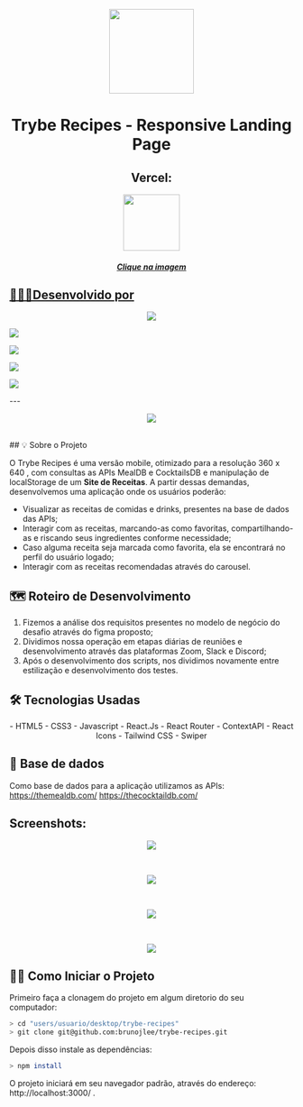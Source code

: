 <p align="center"><img width='150px' src='https://github.com/brunojlee/trybe-recipes/blob/main/src/images/readmeAnimation.gif' />
<h1 align="center"> Trybe Recipes - Responsive Landing Page </h1>
<h2 align="center">Vercel:</h2>
 
 <div align="center">
   <a href="https://brunojlee-trybe-recipes.vercel.app/" target="_blank">
    <img width='100px' src='https://github.com/brunojlee/trybe-recipes/blob/main/src/images/logo.svg' target="_blank" />
 </div>
 
<h5 align="center">Clique na imagem</h5>

## 👩🏾‍💻Desenvolvido por

<p align="center">
<a href="https://www.linkedin.com/in/brunojlee/" target="_blank"><img src="https://img.shields.io/badge/-BrunoJLee-%230077B5?style=for-the-badge&logo=linkedin&logoColor=white" target="_blank"></a>

<a href="https://www.linkedin.com/in/eduardomuchak/" target="_blank"><img src="https://img.shields.io/badge/-Eduardo Muchak-%230077B5?style=for-the-badge&logo=linkedin&logoColor=white" target="_blank"></a>

<a href="https://www.linkedin.com/in/leonardo-begnossi-41580a127/" target="_blank"><img src="https://img.shields.io/badge/-Leonardo Begnossi-%230077B5?style=for-the-badge&logo=linkedin&logoColor=white" target="_blank"></a>

<a href="https://www.linkedin.com/in/leonardo-begnossi-41580a127/" target="_blank"><img src="https://img.shields.io/badge/-Leonardo Diman-%230077B5?style=for-the-badge&logo=linkedin&logoColor=white" target="_blank"></a>

<a href="https://www.linkedin.com/in/jordaorafaela/" target="_blank"><img src="https://img.shields.io/badge/-Rafaela Jordão-%230077B5?style=for-the-badge&logo=linkedin&logoColor=white" target="_blank"></a> 
 </p>
---
<p align="center">
 <a href="https://brunojlee-trybe-recipes.vercel.app/" target="_blank">
  <img 
    src="./screenshots/mobile.gif"
  >
 </a>
</p>
</br>
## 💡 Sobre o Projeto

O Trybe Recipes é uma versão mobile, otimizado para a resolução 360 x 640 , com consultas as APIs MealDB e CocktailsDB e manipulação de localStorage de um **Site de Receitas**.
A partir dessas demandas, desenvolvemos uma aplicação onde os usuários poderão:

- Visualizar as receitas de comidas e drinks, presentes na base de dados das APIs;
- Interagir com as receitas, marcando-as como favoritas, compartilhando-as e riscando seus ingredientes conforme necessidade;
- Caso alguma receita seja marcada como favorita, ela se encontrará no perfil do usuário logado;
- Interagir com as receitas recomendadas através do carousel.

## 🗺 Roteiro de Desenvolvimento

1. Fizemos a análise dos requisitos presentes no modelo de negócio do desafio através do figma proposto;
2. Dividimos nossa operação em etapas diárias de reuniões e desenvolvimento através das plataformas Zoom, Slack e Discord;
3. Após o desenvolvimento dos scripts, nos dividimos novamente entre estilização e desenvolvimento dos testes.

## 🛠 Tecnologias Usadas
<p align="center">
- HTML5
- CSS3
- Javascript
- React.Js
- React Router
- ContextAPI
- React Icons
- Tailwind CSS
- Swiper
</p>

## 🎲 Base de dados

Como base de dados para a aplicação utilizamos as APIs:
https://themealdb.com/
https://thecocktaildb.com/

## Screenshots:

<p align="center">
  <img 
    src="./screenshots/loginPage.png"
  >
</p>
</br>
<p align="center">
  <img 
    src="./screenshots/explorePage.png"
  >
</p>
</br>
<p align="center">
  <img 
    src="./screenshots/profilePage.png"
  >
</p>
</br>
<p align="center">
  <img 
    src="./screenshots/recipeDetailsPage.png"
  >
</p>

## 🧙‍♂️ Como Iniciar o Projeto

Primeiro faça a clonagem do projeto em algum diretorio do seu computador:

```bash
> cd "users/usuario/desktop/trybe-recipes"
> git clone git@github.com:brunojlee/trybe-recipes.git
```

Depois disso instale as dependências:

```bash
> npm install
```

O projeto iniciará em seu navegador padrão, através do endereço: http://localhost:3000/ .
